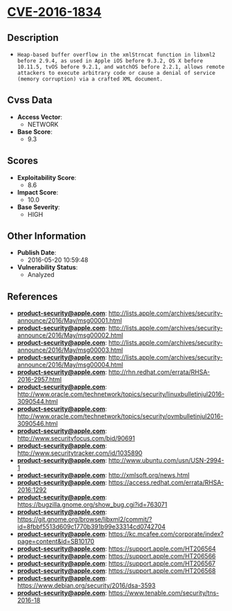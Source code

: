 
# [CVE-2016-1834](http://lists.apple.com/archives/security-announce/2016/May/msg00001.html)

## Description

- `Heap-based buffer overflow in the xmlStrncat function in libxml2 before 2.9.4, as used in Apple iOS before 9.3.2, OS X before 10.11.5, tvOS before 9.2.1, and watchOS before 2.2.1, allows remote attackers to execute arbitrary code or cause a denial of service (memory corruption) via a crafted XML document.`

## Cvss Data

- **Access Vector**:
  - NETWORK
- **Base Score**:
  - 9.3

## Scores

- **Exploitability Score**:
  - 8.6
- **Impact Score**:
  - 10.0
- **Base Severity**:
  - HIGH

## Other Information

- **Publish Date**:
  - 2016-05-20 10:59:48
- **Vulnerability Status**:
  - Analyzed

## References

- **product-security@apple.com**: http://lists.apple.com/archives/security-announce/2016/May/msg00001.html
- **product-security@apple.com**: http://lists.apple.com/archives/security-announce/2016/May/msg00002.html
- **product-security@apple.com**: http://lists.apple.com/archives/security-announce/2016/May/msg00003.html
- **product-security@apple.com**: http://lists.apple.com/archives/security-announce/2016/May/msg00004.html
- **product-security@apple.com**: http://rhn.redhat.com/errata/RHSA-2016-2957.html
- **product-security@apple.com**: http://www.oracle.com/technetwork/topics/security/linuxbulletinjul2016-3090544.html
- **product-security@apple.com**: http://www.oracle.com/technetwork/topics/security/ovmbulletinjul2016-3090546.html
- **product-security@apple.com**: http://www.securityfocus.com/bid/90691
- **product-security@apple.com**: http://www.securitytracker.com/id/1035890
- **product-security@apple.com**: http://www.ubuntu.com/usn/USN-2994-1
- **product-security@apple.com**: http://xmlsoft.org/news.html
- **product-security@apple.com**: https://access.redhat.com/errata/RHSA-2016:1292
- **product-security@apple.com**: https://bugzilla.gnome.org/show_bug.cgi?id=763071
- **product-security@apple.com**: https://git.gnome.org/browse/libxml2/commit/?id=8fbbf5513d609c1770b391b99e33314cd0742704
- **product-security@apple.com**: https://kc.mcafee.com/corporate/index?page=content&id=SB10170
- **product-security@apple.com**: https://support.apple.com/HT206564
- **product-security@apple.com**: https://support.apple.com/HT206566
- **product-security@apple.com**: https://support.apple.com/HT206567
- **product-security@apple.com**: https://support.apple.com/HT206568
- **product-security@apple.com**: https://www.debian.org/security/2016/dsa-3593
- **product-security@apple.com**: https://www.tenable.com/security/tns-2016-18
